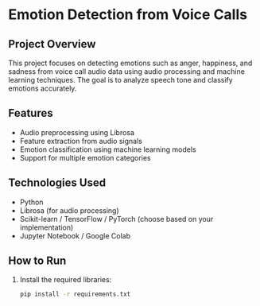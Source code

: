 # Emotion Detection from Voice Calls

## Project Overview
This project focuses on detecting emotions such as anger, happiness, and sadness from voice call audio data using audio processing and machine learning techniques. The goal is to analyze speech tone and classify emotions accurately.

## Features
- Audio preprocessing using Librosa
- Feature extraction from audio signals
- Emotion classification using machine learning models
- Support for multiple emotion categories

## Technologies Used
- Python
- Librosa (for audio processing)
- Scikit-learn / TensorFlow / PyTorch (choose based on your implementation)
- Jupyter Notebook / Google Colab

## How to Run
1. Install the required libraries:  
   ```bash
   pip install -r requirements.txt
